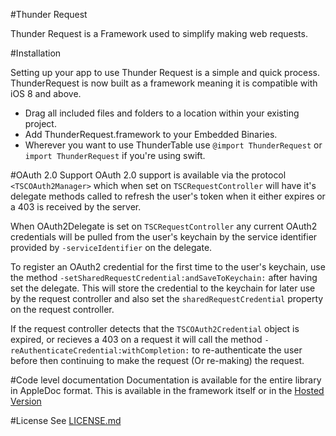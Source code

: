 #Thunder Request

Thunder Request is a Framework used to simplify making web requests.

#Installation

Setting up your app to use Thunder Request is a simple and quick process. ThunderRequest is now built as a framework meaning it is compatible with iOS 8 and above.

+ Drag all included files and folders to a location within your existing project.
+ Add ThunderRequest.framework to your Embedded Binaries.
+ Wherever you want to use ThunderTable use `@import ThunderRequest` or `import ThunderRequest` if you're using swift.

#OAuth 2.0 Support
OAuth 2.0 support is available via the protocol `<TSCOAuth2Manager>` which when set on `TSCRequestController` will have it's delegate methods called to refresh the user's token when it either expires or a 403 is received by the server.

When OAuth2Delegate is set on `TSCRequestController` any current OAuth2 credentials will be pulled from the user's keychain by the service identifier provided by `-serviceIdentifier` on the delegate.

To register an OAuth2 credential for the first time to the user's keychain, use the method `-setSharedRequestCredential:andSaveToKeychain:` after having set the delegate. This will store the credential to the keychain for later use by the request controller and also set the `sharedRequestCredential` property on the request controller.

If the request controller detects that the `TSCOAuth2Credential` object is expired, or recieves a 403 on a request it will call the method `-reAuthenticateCredential:withCompletion:` to re-authenticate the user before then continuing to make the request (Or re-making) the request.

#Code level documentation
Documentation is available for the entire library in AppleDoc format. This is available in the framework itself or in the [Hosted Version](http://3sidedcube.github.io/iOS-ThunderRequest/)

#License
See [LICENSE.md](LICENSE.md)